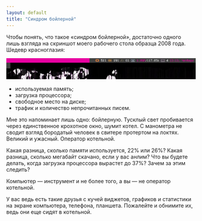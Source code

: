 ```yaml
---
layout: default
title: "Синдром бойлерной"
---
```


Чтобы понять, что такое «синдром бойлерной», достаточно одного лишь взгляда на скриншот моего рабочего стола образца 2008 года. Шедевр красноглазия:

![скриншот с панелькой из dwm](../assets/dwm-panel.jpg)

* используемая память;
* загрузка процессора;
* свободное место на диске;
* трафик и количество непрочитанных писем.

Мне это напоминает лишь одно: бойлерную. Тусклый свет пробивается через единственное крохотное окно, шумит котел. С манометра не сводит взгляд бородатый человек в свитере протертом на локтях. Великий и ужасный. Оператор котельной.

Какая разница, сколько памяти используется, 22% или 26%? Какая разница, сколько мегабайт скачано, если у вас анлим? Что вы будете делать, когда загрузка процессора вырастет до 37%? Зачем за этим следить?

<div class="outstanding">
Компьютер — инструмент и не более того, а вы — не оператор котельной.
</div>

У вас ведь есть такие друзья с кучей виджетов, графиков и статистики на экране компьютера, телефона, планшета. Пожалейте и обнимите их, ведь они еще сидят в котельной.
